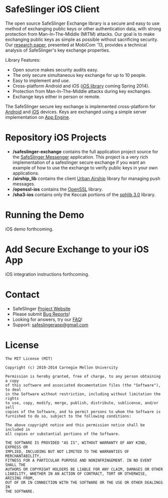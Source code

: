 SafeSlinger iOS Client
===================
The open source SafeSlinger Exchange library is a secure and easy to use method of exchanging public keys or other authentication data, with strong protection from Man-In-The-Middle (MITM) attacks. Our goal is to make exchanging public keys as simple as possible without sacrificing security. Our [research paper][10], presented at MobiCom '13, provides a technical analysis of SafeSlinger's key exchange properties.

Library Features:

- Open source makes security audits easy.
- The only secure simultaneous key exchange for up to 10 people.
- Easy to implement and use.
- Cross-platform Android and iOS ([iOS library][11] coming Spring 2014).
- Protection from Man-In-The-Middle attacks during key exchanges.
- Exchange keys either in person or remote.

The SafeSlinger secure key exchange is implemented cross-platform for [Android][14] and [iOS][11] devices. Keys are exchanged using a simple server implementation on [App Engine][15].

Repository iOS Projects
=======

- **/safeslinger-exchange** contains the full application project source for the [SafeSlinger Messenger][3] application. This project is a very rich implementation of a safeslinger secure exchange if you want an example of how to use the exchange to verify public keys in your own applications.
- **/airship_lib** contains the client [Urban Airship][16] library for managing push messages.
- **/openssl-ios** contains the [OpenSSL][17] library.
- **/sha3-ios** contains only the Keccak portions of the [sphlib 3.0][4] library.

Running the Demo
========
iOS demo forthcoming.

Add Secure Exchange to your iOS App
========
iOS integration instructions forthcoming.

Contact
=======

* SafeSlinger [Project Website][9]
* Please submit [Bug Reports][12]!
* Looking for answers, try our [FAQ][7]!
* Support: <safeslingerapp@gmail.com>

License
=======
	The MIT License (MIT)

	Copyright (c) 2010-2014 Carnegie Mellon University

	Permission is hereby granted, free of charge, to any person obtaining a copy
	of this software and associated documentation files (the "Software"), to deal
	in the Software without restriction, including without limitation the rights
	to use, copy, modify, merge, publish, distribute, sublicense, and/or sell
	copies of the Software, and to permit persons to whom the Software is
	furnished to do so, subject to the following conditions:

	The above copyright notice and this permission notice shall be included in
	all copies or substantial portions of the Software.

	THE SOFTWARE IS PROVIDED "AS IS", WITHOUT WARRANTY OF ANY KIND, EXPRESS OR
	IMPLIED, INCLUDING BUT NOT LIMITED TO THE WARRANTIES OF MERCHANTABILITY,
	FITNESS FOR A PARTICULAR PURPOSE AND NONINFRINGEMENT. IN NO EVENT SHALL THE
	AUTHORS OR COPYRIGHT HOLDERS BE LIABLE FOR ANY CLAIM, DAMAGES OR OTHER
	LIABILITY, WHETHER IN AN ACTION OF CONTRACT, TORT OR OTHERWISE, ARISING FROM,
	OUT OF OR IN CONNECTION WITH THE SOFTWARE OR THE USE OR OTHER DEALINGS IN
	THE SOFTWARE.



 [1]: http://play.google.com/store/apps/details?id=edu.cmu.cylab.starslinger
 [2]: http://play.google.com/store/apps/details?id=edu.cmu.cylab.starslinger.demo
 [3]: http://itunes.apple.com/app/safeslinger/id493529867
 [4]: http://www.saphir2.com/sphlib
 [5]: http://code.google.com/p/android-vcard
 [6]: http://www.youtube.com/watch?v=IFXL8fUqNKY
 [7]: http://www.cylab.cmu.edu/safeslinger/faq.html
 [8]: http://www.cylab.cmu.edu/safeslinger/images/android-StartDemo.png
 [9]: http://www.cylab.cmu.edu/safeslinger
 [10]: http://sparrow.ece.cmu.edu/group/pub/farb_safeslinger_mobicom2013.pdf
 [11]: http://github.com/SafeSlingerProject/SafeSlinger-iOS
 [12]: http://github.com/SafeSlingerProject/SafeSlinger-iOS/issues
 [13]: http://developer.android.com/reference/android/support/v7/app/package-summary.html 
 [14]: http://github.com/SafeSlingerProject/SafeSlinger-Android
 [15]: http://github.com/SafeSlingerProject/SafeSlinger-AppEngine
 [16]: http://www.urbanairship.com
 [17]: http://www.openssl.org
 
 
